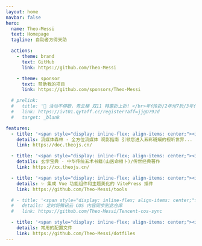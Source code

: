 ```yaml
---
layout: home
navbar: false
hero:
  name: Theo-Messi
  text: Homepage
  tagline: 自助者方得天助

  actions:
    - theme: brand
      text: GitHub
      link: https://github.com/Theo-Messi

    - theme: sponsor
      text: 赞助我的项目
      link: https://github.com/sponsors/Theo-Messi

  # prelink:
  #   title: '🎉 活动不停歇，青云梯 双11 特惠折上折! </br>年付8折/2年付7折/3年付6折 配合优惠码折上折，最高可达48折<div><iconify-icon icon="eos-icons:hourglass" style="font-size: 1rem;"></iconify-icon> 活动时间: 即日起至 <span style="color: var(--vp-c-brand-3); font-weight: bold;">2024年11月17日23点59分</span></div>'
  #   link: https://ivt01.qytaff.cc/register?aff=jjgD79Jd
  #   target: _blank

features:
  - title: '<span style="display: inline-flex; align-items: center;"><img src="https://i.theojs.cn/avatar.png" style="width:2rem; margin-right: 0.5rem;"/>Theo-Docs</span>'
    details: 流媒体森林 - 全方位流媒体 观影指南 引领您进入五彩斑斓的视听世界...
    link: https://doc.theojs.cn/

  - title: '<span style="display: inline-flex; align-items: center;"><img src="https://i.theojs.cn/avatar.png" style="width:2rem; margin-right: 0.5rem;"/>玄学宝典</span>'
    details: 玄学宝典 - 中华传统五术书籍(山医命相卜)/传世经典著作
    link: https://xx.theojs.cn/

  - title: '<span style="display: inline-flex; align-items: center;"><img src="https://tools.theojs.cn/Logo.png" style="width:2rem; margin-right: 0.5rem;"/>@theojs/lumen</span>'
    details: ✨ 集成 Vue 功能组件和主题美化的 VitePress 插件
    link: https://github.com/Theo-Messi/tools

  # - title: '<span style="display: inline-flex; align-items: center;"><img src="https://avatars.githubusercontent.com/u/12334581?s=280&v=4" style="width:2rem; margin-right: 0.5rem;"/>Tencent-cos-sync</span>'
  #   details: 定时将腾讯云 COS 内容同步到此仓库
  #   link: https://github.com/Theo-Messi/Tencent-cos-sync

  - title: '<span style="display: inline-flex; align-items: center;"><img src="https://blog.zachinachshon.com/assets/images/localdev/dotfiles/dotfiles-blog-220x230.png" style="width:2rem; margin-right: 0.5rem;"/>dotfiles</span>'
    details: 常用的配置文件
    link: https://github.com/Theo-Messi/dotfiles
---
```


<Home />

